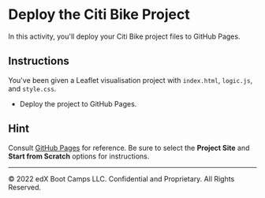 # Deploy the Citi Bike Project

In this activity, you'll deploy your Citi Bike project files to GitHub Pages.

## Instructions

You've been given a Leaflet visualisation project with `index.html`, `logic.js`, and `style.css`.

* Deploy the project to GitHub Pages.

## Hint

Consult [GitHub Pages](https://pages.github.com/) for reference. Be sure to select the **Project Site** and **Start from Scratch** options for instructions.

---

© 2022 edX Boot Camps LLC. Confidential and Proprietary. All Rights Reserved.

